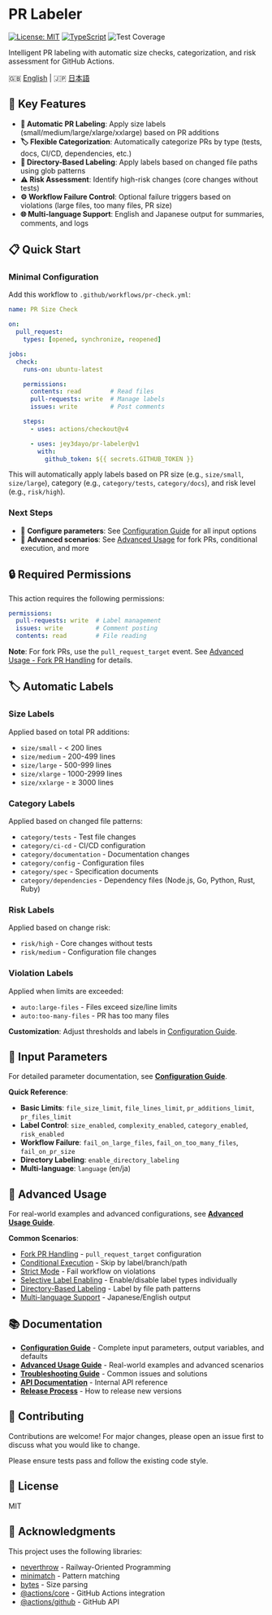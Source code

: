 # PR Labeler

[![License: MIT](https://img.shields.io/badge/License-MIT-yellow.svg)](https://opensource.org/licenses/MIT)
[![TypeScript](https://img.shields.io/badge/TypeScript-5.0+-blue.svg)](https://www.typescriptlang.org/)
![Test Coverage](https://img.shields.io/badge/Coverage-93%25-green.svg)

Intelligent PR labeling with automatic size checks, categorization, and risk assessment for GitHub Actions.

🇬🇧 [English](README.md) | 🇯🇵 [日本語](README.ja.md)

## 🚀 Key Features

- **📏 Automatic PR Labeling**: Apply size labels (small/medium/large/xlarge/xxlarge) based on PR additions
- **🏷️ Flexible Categorization**: Automatically categorize PRs by type (tests, docs, CI/CD, dependencies, etc.)
- **📁 Directory-Based Labeling**: Apply labels based on changed file paths using glob patterns
- **⚠️ Risk Assessment**: Identify high-risk changes (core changes without tests)
- **⚙️ Workflow Failure Control**: Optional failure triggers based on violations (large files, too many files, PR size)
- **🌐 Multi-language Support**: English and Japanese output for summaries, comments, and logs

## 📋 Quick Start

<a id="使用方法"></a>
<a id="-使用方法"></a>
<a id="usage"></a>

### Minimal Configuration

Add this workflow to `.github/workflows/pr-check.yml`:

```yaml
name: PR Size Check

on:
  pull_request:
    types: [opened, synchronize, reopened]

jobs:
  check:
    runs-on: ubuntu-latest

    permissions:
      contents: read        # Read files
      pull-requests: write  # Manage labels
      issues: write         # Post comments

    steps:
      - uses: actions/checkout@v4

      - uses: jey3dayo/pr-labeler@v1
        with:
          github_token: ${{ secrets.GITHUB_TOKEN }}
```

This will automatically apply labels based on PR size (e.g., `size/small`, `size/large`), category (e.g., `category/tests`, `category/docs`), and risk level (e.g., `risk/high`).

### Next Steps

- 📖 **Configure parameters**: See [Configuration Guide](docs/configuration.md) for all input options
- 🚀 **Advanced scenarios**: See [Advanced Usage](docs/advanced-usage.md) for fork PRs, conditional execution, and more

## 🔒 Required Permissions

<a id="必要な権限"></a>
<a id="-必要な権限"></a>
<a id="permissions"></a>

This action requires the following permissions:

```yaml
permissions:
  pull-requests: write  # Label management
  issues: write         # Comment posting
  contents: read        # File reading
```

**Note**: For fork PRs, use the `pull_request_target` event. See [Advanced Usage - Fork PR Handling](docs/advanced-usage.md#fork-pr-handling) for details.

## 🏷️ Automatic Labels

<a id="自動適用ラベル"></a>
<a id="-自動適用ラベル"></a>
<a id="labels"></a>

### Size Labels

Applied based on total PR additions:

- `size/small` - < 200 lines
- `size/medium` - 200-499 lines
- `size/large` - 500-999 lines
- `size/xlarge` - 1000-2999 lines
- `size/xxlarge` - ≥ 3000 lines

### Category Labels

Applied based on changed file patterns:

- `category/tests` - Test file changes
- `category/ci-cd` - CI/CD configuration
- `category/documentation` - Documentation changes
- `category/config` - Configuration files
- `category/spec` - Specification documents
- `category/dependencies` - Dependency files (Node.js, Go, Python, Rust, Ruby)

### Risk Labels

Applied based on change risk:

- `risk/high` - Core changes without tests
- `risk/medium` - Configuration file changes

### Violation Labels

Applied when limits are exceeded:

- `auto:large-files` - Files exceed size/line limits
- `auto:too-many-files` - PR has too many files

**Customization**: Adjust thresholds and labels in [Configuration Guide](docs/configuration.md#label-thresholds-defaults).

## 🔧 Input Parameters

<a id="入力パラメータ"></a>
<a id="-入力パラメータ"></a>
<a id="input-parameters"></a>

For detailed parameter documentation, see **[Configuration Guide](docs/configuration.md)**.

**Quick Reference**:

- **Basic Limits**: `file_size_limit`, `file_lines_limit`, `pr_additions_limit`, `pr_files_limit`
- **Label Control**: `size_enabled`, `complexity_enabled`, `category_enabled`, `risk_enabled`
- **Workflow Failure**: `fail_on_large_files`, `fail_on_too_many_files`, `fail_on_pr_size`
- **Directory Labeling**: `enable_directory_labeling`
- **Multi-language**: `language` (en/ja)

## 📝 Advanced Usage

<a id="高度な使用例"></a>
<a id="-高度な使用例"></a>
<a id="advanced-usage"></a>

For real-world examples and advanced configurations, see **[Advanced Usage Guide](docs/advanced-usage.md)**.

**Common Scenarios**:

- [Fork PR Handling](docs/advanced-usage.md#fork-pr-handling) - `pull_request_target` configuration
- [Conditional Execution](docs/advanced-usage.md#conditional-execution) - Skip by label/branch/path
- [Strict Mode](docs/advanced-usage.md#strict-mode) - Fail workflow on violations
- [Selective Label Enabling](docs/advanced-usage.md#selective-label-enabling) - Enable/disable label types individually
- [Directory-Based Labeling](docs/advanced-usage.md#directory-based-labeling) - Label by file path patterns
- [Multi-language Support](docs/advanced-usage.md#multi-language-support) - Japanese/English output

## 📚 Documentation

- **[Configuration Guide](docs/configuration.md)** - Complete input parameters, output variables, and defaults
- **[Advanced Usage Guide](docs/advanced-usage.md)** - Real-world examples and advanced scenarios
- **[Troubleshooting Guide](docs/troubleshooting.md)** - Common issues and solutions
- **[API Documentation](docs/API.md)** - Internal API reference
- **[Release Process](docs/release-process.md)** - How to release new versions

## 🤝 Contributing

Contributions are welcome! For major changes, please open an issue first to discuss what you would like to change.

Please ensure tests pass and follow the existing code style.

## 📄 License

MIT

## 🙏 Acknowledgments

This project uses the following libraries:

- [neverthrow](https://github.com/supermacro/neverthrow) - Railway-Oriented Programming
- [minimatch](https://github.com/isaacs/minimatch) - Pattern matching
- [bytes](https://github.com/visionmedia/bytes.js) - Size parsing
- [@actions/core](https://github.com/actions/toolkit) - GitHub Actions integration
- [@actions/github](https://github.com/actions/toolkit) - GitHub API
